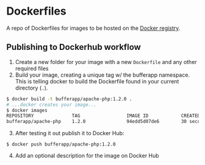 # Dockerfiles

A repo of Dockerfiles for images to be hosted on the 
[Docker registry](https://registry.hub.docker.com/repos/bufferapp/).

## Publishing to Dockerhub workflow

1. Create a new folder for your image with a new `Dockerfile` and any other 
required files
2. Build your image, creating a unique tag w/ the bufferapp namespace. This 
is telling docker to build the Dockerfile found in your current directory (`.`).

  ```bash
  $ docker build -t bufferapp/apache-php:1.2.0 .
  # ...docker creates your image...
  $ docker images
  REPOSITORY              TAG                 IMAGE ID            CREATED             VIRTUAL SIZE
  bufferapp/apache-php    1.2.0               94edd5d07de6        30 seconds ago      508.4 MB
  ```

3. After testing it out publish it to Docker Hub:

  ```
  $ docker push bufferapp/apache-php:1.2.0
  ```
  
4. Add an optional description for the image on Docker Hub
